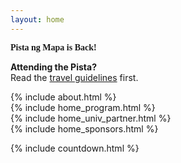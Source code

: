 ```yaml
---
layout: home
---
```

<section class="py-2 container-fluid" id="header">
<div class="display-2 pb-2 pt-1 text-center" style="font-family: Bantayog"><strong class="color-primary-4">Pista ng Mapa is Back!</strong></div>
<div class="container display-4 text-center pb-2" id="demo"></div>
</section>

<section class="pt-4 pb-2 container-fluid bg-color-accent-2" id="trav">
<div class="container">
<p class="larger">
<strong>Attending the Pista?</strong>
<br>
Read the <a href="{{ site.baseurl }}/conference/travel-guidelines">travel guidelines</a> first.
</p>
</div>
</section>

<section class="py-4 container-fluid" id="about">
    {% include about.html %}
</section>

<section class="py-4 container-fluid bg-color-accent-2" id="program">
    {% include home_program.html %}
</section>

<!-- <section class="py-4 container-fluid bg-color-accent-2" id="cfp">
    {% include home_cfp.html %}
</section> -->

<!-- <section class="py-4 container-fluid bg-color-accent-2" id="registration">
    {% include home_reg.html %}
</section> -->


<!-- <section class="py-4 container-fluid bg-color-accent-2" id="volunteers">
    {% include home_cfv.html %}
</section>
 -->

<section class="py-4 container-fluid" id="univ-partner">
    {% include home_univ_partner.html %}
</section>

<section class="py-4 container-fluid" id="sponsors">
    {% include home_sponsors.html %}
</section>


{% include countdown.html %}